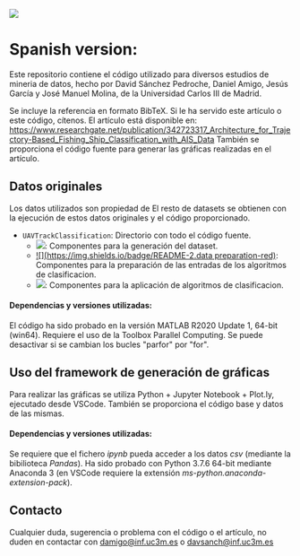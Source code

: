 [![](https://img.shields.io/badge/README-English-blue)](./README.md)


# Spanish version:
Este repositorio contiene el código utilizado para diversos estudios de mineria de datos, hecho por David Sánchez Pedroche, Daniel Amigo, Jesús García y José Manuel Molina, de la Universidad Carlos III de Madrid.

Se incluye la referencia en formato BibTeX. Si le ha servido este artículo o este código, cítenos.
El artículo está disponible en: https://www.researchgate.net/publication/342723317_Architecture_for_Trajectory-Based_Fishing_Ship_Classification_with_AIS_Data
También se proporciona el código fuente para generar las gráficas realizadas en el artículo.

## Datos originales
Los datos utilizados son propiedad de 
El resto de datasets se obtienen con la ejecución de estos datos originales y el código proporcionado.


- `UAVTrackClassification`: Directorio con todo el código fuente.
    - [![](https://img.shields.io/badge/README-1.dataset-red)](./README.es.md): Componentes para la generación del dataset.
    - [![](https://img.shields.io/badge/README-2.data preparation-red)](./README.es.md): Componentes para la preparación de las entradas de los algoritmos de clasificacion.
    - [![](https://img.shields.io/badge/README-3.dataset-red)](./README.es.md): Componentes para la aplicación de algoritmos de clasificacion.
    
#### Dependencias y versiones utilizadas:
El código ha sido probado en la versión MATLAB R2020 Update 1, 64-bit (win64). Requiere el uso de la Toolbox Parallel Computing. Se puede desactivar si se cambian los bucles "parfor" por "for".
  
## Uso del framework de generación de gráficas
Para realizar las gráficas se utiliza Python + Jupyter Notebook + Plot.ly, ejecutado desde VSCode. También se proporciona el código base y datos de las mismas.

#### Dependencias y versiones utilizadas:
Se requiere que el fichero *ipynb* pueda acceder a los datos *csv* (mediante la bibilioteca *Pandas*).
Ha sido probado con Python 3.7.6 64-bit mediante Anaconda 3 (en VSCode requiere la extensión *ms-python.anaconda-extension-pack*).

## Contacto
Cualquier duda, sugerencia o problema con el código o el artículo, no duden en contactar con damigo@inf.uc3m.es o davsanch@inf.uc3m.es